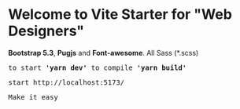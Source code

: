 <h1> Welcome to Vite Starter for "Web Designers"</h1>

<p><b>Bootstrap 5.3</b>, <b>Pugjs</b> and <b>Font-awesome</b>. All Sass (*.scss)</p>

<pre>to start <strong>'yarn dev'</strong> to compile <strong>'yarn build'</strong></pre>

<pre>start http://localhost:5173/</pre>

<pre>Make it easy</pre>
